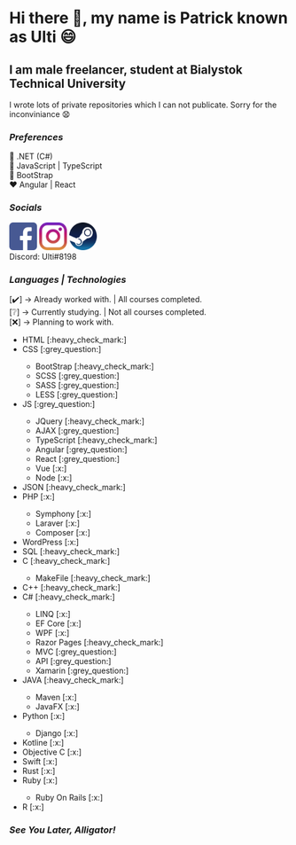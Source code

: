 # Hi there 👋, my name is Patrick known as Ulti 😄

## I am male freelancer, student at Bialystok Technical University

I wrote lots of private repositories which I can not publicate. Sorry for the inconviniance :anguished:

### <i>Preferences</i>
:yellow_heart: .NET (C#)<br/>
:blue_heart: JavaScript | TypeScript<br/>
:purple_heart: BootStrap<br/>
:heart: Angular | React<br/>
  
### <i>Socials</i>

<a href="https://www.facebook.com/patryk.ulti/"><img src="./icons/facebook.png" width="50"/></a>
<a href="https://www.instagram.com/ulti_pl/"><img src="./icons/instagram.png" width="50"/></a>
<a href="https://steamcommunity.com/id/ulti_pro/"><img src="./icons/steam.png" width="50"/></a>
<br/>
Discord: Ulti#8198

### <i>Languages | Technologies</i>

[:heavy_check_mark:] -> Already worked with. | All courses completed.<br/>
[:grey_question:] -> Currently studying. | Not all courses completed.<br/>
[:x:] -> Planning to work with.<br/>

<ul>
  <li>HTML [:heavy_check_mark:]</li>
  <li>CSS [:grey_question:]</li>
    <ul>
      <li>BootStrap [:heavy_check_mark:]</li>
      <li>SCSS [:grey_question:]</li>
      <li>SASS [:grey_question:]</li>
      <li>LESS [:grey_question:]</li>
    </ul>
  <li>JS [:grey_question:]</li>
    <ul>
      <li>JQuery [:heavy_check_mark:]</li>
      <li>AJAX [:grey_question:]</li>
      <li>TypeScript [:heavy_check_mark:]</li>
      <li>Angular [:grey_question:]</li>
      <li>React [:grey_question:]</li>
      <li>Vue [:x:]</li>
      <li>Node [:x:]</li>
    </ul>
  <li>JSON [:heavy_check_mark:]</li>
  <li>PHP [:x:]</li>
     <ul>
      <li>Symphony [:x:]</li>
      <li>Laraver [:x:]</li>
      <li>Composer [:x:]</li>
     </ul>
  <li>WordPress [:x:]</li>
  <li>SQL [:heavy_check_mark:]</li>
  <li>C [:heavy_check_mark:]</li>
     <ul>
        <li>MakeFile [:heavy_check_mark:]</li>
    </ul>
  <li>C++ [:heavy_check_mark:]</li>
  <li>C# [:heavy_check_mark:]</li>
     <ul>
        <li>LINQ [:x:]</li>
        <li>EF Core [:x:]</li>
        <li>WPF [:x:]</li>
        <li>Razor Pages [:heavy_check_mark:]</li>
        <li>MVC [:grey_question:]</li>
        <li>API [:grey_question:]</li>
        <li>Xamarin [:grey_question:]</li>
     </ul>
  <li>JAVA [:heavy_check_mark:]</li>
     <ul>
        <li>Maven [:x:]</li>
        <li>JavaFX [:x:]</li>
     </ul>
  <li>Python [:x:]</li>
     <ul>
        <li>Django [:x:]</li>
     </ul>
  <li>Kotline [:x:]</li>
  <li>Objective C [:x:]</li>
  <li>Swift [:x:]</li>
  <li>Rust [:x:]</li>
  <li>Ruby [:x:]</li>
     <ul>
        <li>Ruby On Rails [:x:]</li>
     </ul>
  <li>R [:x:]</li>
</ul>

### <i>See You Later, Alligator!</i>
